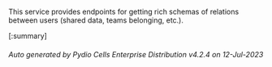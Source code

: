 






This service provides endpoints for getting rich schemas of relations between users (shared data, teams belonging, etc.).

[:summary]

###### Auto generated by Pydio Cells Enterprise Distribution v4.2.4 on 12-Jul-2023
